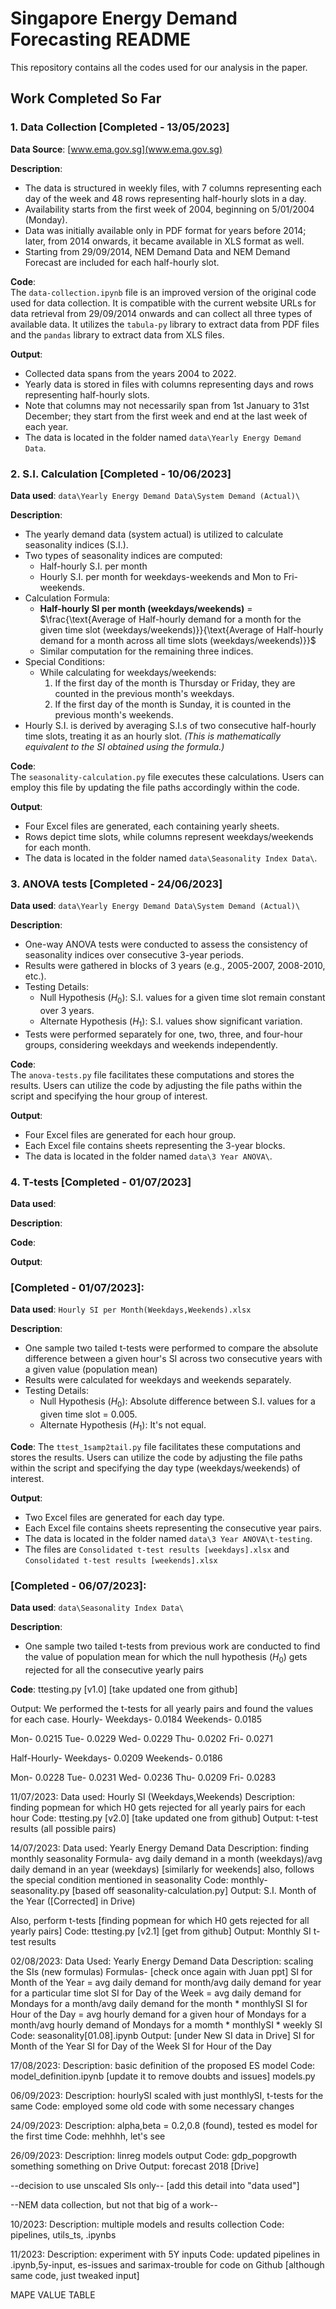 # Singapore Energy Demand Forecasting README  

This repository contains all the codes used for our analysis in the paper.  

## Work Completed So Far  
 
### 1. Data Collection [Completed - 13/05/2023]

**Data Source**: [www.ema.gov.sg](www.ema.gov.sg)  

**Description**:  
- The data is structured in weekly files, with 7 columns representing each day of the week and 48 rows representing half-hourly slots in a day.    
- Availability starts from the first week of 2004, beginning on 5/01/2004 (Monday).  
- Data was initially available only in PDF format for years before 2014; later, from 2014 onwards, it became available in XLS format as well.  
- Starting from 29/09/2014, NEM Demand Data and NEM Demand Forecast are included for each half-hourly slot.  

**Code**:  
The ```data-collection.ipynb``` file is an improved version of the original code used for data collection. It is compatible with the current website URLs for data retrieval from 29/09/2014 onwards and can collect all three types of available data. It utilizes the ```tabula-py``` library to extract data from PDF files and the ```pandas``` library to extract data from XLS files.

**Output**:  
- Collected data spans from the years 2004 to 2022.  
- Yearly data is stored in files with columns representing days and rows representing half-hourly slots.  
- Note that columns may not necessarily span from 1st January to 31st December; they start from the first week and end at the last week of each year.  
- The data is located in the folder named ```data\Yearly Energy Demand Data```.


### 2. S.I. Calculation [Completed - 10/06/2023]

**Data used**: ```data\Yearly Energy Demand Data\System Demand (Actual)\```  

**Description**:
- The yearly demand data (system actual) is utilized to calculate seasonality indices (S.I.).
- Two types of seasonality indices are computed: 
  - Half-hourly S.I. per month 
  - Hourly S.I. per month for weekdays-weekends and Mon to Fri-weekends.
- Calculation Formula:  
  - **Half-hourly SI per month (weekdays/weekends)** = 
    $\frac{\text{Average of Half-hourly demand for a month for the given time slot (weekdays/weekends)}}{\text{Average of Half-hourly demand for a month across all time slots (weekdays/weekends)}}$
  - Similar computation for the remaining three indices.
- Special Conditions:
  - While calculating for weekdays/weekends:
    1. If the first day of the month is Thursday or Friday, they are counted in the previous month's weekdays.
    2. If the first day of the month is Sunday, it is counted in the previous month's weekends.
- Hourly S.I. is derived by averaging S.I.s of two consecutive half-hourly time slots, treating it as an hourly slot. _(This is mathematically equivalent to the SI obtained using the formula.)_

**Code**:  
The ```seasonality-calculation.py``` file executes these calculations. Users can employ this file by updating the file paths accordingly within the code.

**Output**:
- Four Excel files are generated, each containing yearly sheets.
- Rows depict time slots, while columns represent weekdays/weekends for each month.
- The data is located in the folder named ```data\Seasonality Index Data\```.


### 3. ANOVA tests [Completed - 24/06/2023]

**Data used**: ```data\Yearly Energy Demand Data\System Demand (Actual)\```

**Description**:
- One-way ANOVA tests were conducted to assess the consistency of seasonality indices over consecutive 3-year periods.
- Results were gathered in blocks of 3 years (e.g., 2005-2007, 2008-2010, etc.).
- Testing Details:
  - Null Hypothesis ($H_0$): S.I. values for a given time slot remain constant over 3 years.
  - Alternate Hypothesis ($H_1$): S.I. values show significant variation.
- Tests were performed separately for one, two, three, and four-hour groups, considering weekdays and weekends independently.

**Code**:  
The ```anova-tests.py``` file facilitates these computations and stores the results. Users can utilize the code by adjusting the file paths within the script and specifying the hour group of interest.

**Output**:
- Four Excel files are generated for each hour group.
- Each Excel file contains sheets representing the 3-year blocks.
- The data is located in the folder named ```data\3 Year ANOVA\```.


### 4. T-tests [Completed - 01/07/2023]

**Data used**: 

**Description**:

**Code**:

**Output**:

### [Completed - 01/07/2023]:  

**Data used**: ```Hourly SI per Month(Weekdays,Weekends).xlsx```

**Description**: 
- One sample two tailed t-tests were performed to compare the absolute difference between a given hour's SI across two consecutive years with a given value (population mean)
- Results were calculated for weekdays and weekends separately.
- Testing Details:
  - Null Hypothesis ($H_0$): Absolute difference between S.I. values for a given time slot = 0.005.
  - Alternate Hypothesis ($H_1$): It's not equal.

**Code**: 
The ```ttest_1samp2tail.py``` file facilitates these computations and stores the results. Users can utilize the code by adjusting the file paths within the script and specifying the day type (weekdays/weekends) of interest.

**Output**: 
- Two Excel files are generated for each day type.
- Each Excel file contains sheets representing the consecutive year pairs.
- The data is located in the folder named ```data\3 Year ANOVA\t-testing```.
- The files are ```Consolidated t-test results [weekdays].xlsx``` and ```Consolidated t-test results [weekends].xlsx```


### [Completed - 06/07/2023]:

**Data used**: ```data\Seasonality Index Data\```

**Description**: 
- One sample two tailed t-tests from previous work are conducted to find the value of population mean for which the null hypothesis ($H_0$) gets rejected for all the consecutive yearly pairs

**Code**: ttesting.py [v1.0] [take updated one from github]

Output:
We performed the t-tests for all yearly pairs and found the values for each case. 
Hourly-
Weekdays- 0.0184
Weekends- 0.0185

Mon- 0.0215
Tue- 0.0229
Wed- 0.0229
Thu- 0.0202
Fri- 0.0271

Half-Hourly-
Weekdays- 0.0209
Weekends- 0.0186

Mon- 0.0228
Tue- 0.0231
Wed- 0.0236
Thu- 0.0209
Fri- 0.0283

11/07/2023:
Data used: Hourly SI (Weekdays,Weekends)
Description: finding popmean for which H0 gets rejected for all yearly pairs for each hour
Code: ttesting.py [v2.0] [take updated one from github]
Output: t-test results (all possible pairs)

14/07/2023:
Data used: Yearly Energy Demand Data
Description: finding monthly seasonality
Formula- avg daily demand in a month (weekdays)/avg daily demand in an year (weekdays) [similarly for weekends]
also, follows the special condition mentioned in seasonality
Code: monthly-seasonality.py [based off seasonality-calculation.py]
Output: S.I. Month of the Year ([Corrected] in Drive)

Also, 
perform t-tests [finding popmean for which H0 gets rejected for all yearly pairs]
Code: ttesting.py [v2.1] [get from github]
Output: Monthly SI t-test results

02/08/2023:
Data Used: Yearly Energy Demand Data
Description: scaling the SIs (new formulas)
Formulas- [check once again with Juan ppt]
SI for Month of the Year = avg daily demand for month/avg daily demand for year for a particular time slot
SI for Day of the Week = avg daily demand for Mondays for a month/avg daily demand for the month * monthlySI 
SI for Hour of the Day = avg hourly demand for a given hour of Mondays for a month/avg hourly demand of Mondays for a momth * monthlySI * weekly SI
Code: seasonality[01.08].ipynb 
Output:
[under New SI data in Drive]
SI for Month of the Year
SI for Day of the Week
SI for Hour of the Day

17/08/2023:
Description:
basic definition of the proposed ES model
Code: model_definition.ipynb [update it to remove doubts and issues]
models.py

06/09/2023:
Description: hourlySI scaled with just monthlySI, t-tests for the same
Code: employed some old code with some necessary changes

24/09/2023:
Description: alpha,beta = 0.2,0.8 (found), tested es model for the first time
Code: mehhhh, let's see

26/09/2023:
Description: linreg models output
Code: gdp_popgrowth something something on Drive
Output: forecast 2018 [Drive]

--decision to use unscaled SIs only--
[add this detail into "data used"]

--NEM data collection, but not that big of a work--

10/2023:
Description: multiple models and results collection
Code: pipelines, utils_ts, .ipynbs 

11/2023:
Description: experiment with 5Y inputs
Code: updated pipelines in .ipynb,5y-input, es-issues and sarimax-trouble for code on Github [although same code, just tweaked input]

MAPE VALUE TABLE